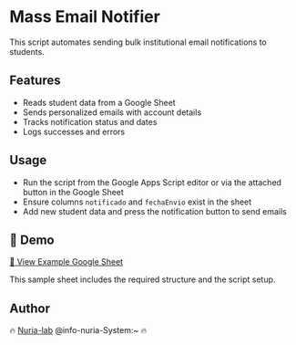 # Mass Email Notifier 

This script automates sending bulk institutional email notifications to students.

## Features
- Reads student data from a Google Sheet
- Sends personalized emails with account details
- Tracks notification status and dates
- Logs successes and errors

## Usage
- Run the script from the Google Apps Script editor or via the attached button in the Google Sheet
- Ensure columns `notificado` and `fechaEnvio` exist in the sheet
- Add new student data and press the notification button to send emails

## 🧪 Demo

[📄 View Example Google Sheet](https://drive.google.com/drive/folders/1GL1YLF3YMnmZGiJdmdRoOSPSYBTKrAFv?usp=sharing)

This sample sheet includes the required structure and the script setup.

## Author
🔥 [Nuria-lab](https://github.com/Nuria-lab) @info-nuria-System:~ 🔥
